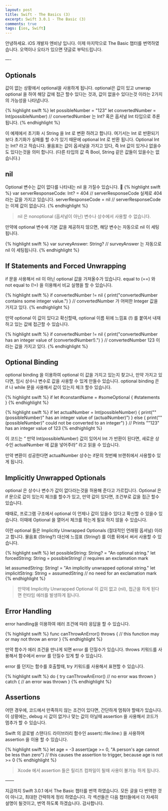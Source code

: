 ```yaml
---
layout: post
title: Swift - The Basics (3)
excerpt: Swift 3.0.1 - The Basic (3)
comments: true
tags: [ios, Swift] 
---
```


안녕하세요. iOS 개발자 엔비냥 입니다.
이제 마지막으로 The Basic 챕터를 번역하였습니다. 오역이나 오타가 있으면 댓글로 부탁드립니다.

—- 

## Optionals

값이 없는 상황에서 optional을 사용하게 됩니다.  optional은 값이 있고 unwrap optional 을 하여 해당 값에 접근 할수 있다는 것과, 값이 없을수 있다는것 이라는 2가지의 가능성을  나타냅니다.

{% highlight swift %}
let possibleNumber = "123"
let convertedNumber = Int(possibleNumber)
// convertedNumber 는 Int? 혹은 옵셔널 Int 타입으로 추론 됩니다. 
{% endhighlight %}

이 예제에서 초기화 시 String 을 Int 로 변환 하려고 합니다. 여기서는 Int 로 반환되기 보다 초기화가 실패를 할 수가 있기 때문에 optional Int 로 반환 됩니다. Optional Int 는 Int? 라고 적습니다. 물음표는 값이 옵셔널을 가지고 있다, 즉 Int 값이 있거나 없을수도 있다는것을 의미 합니다. (다른 타입의 값 즉 Bool, String 같은 값들이 있을수는 없습니다.)

## nil

Optional  변수는 값이 없다를 나타내는 nil 을 가질수 있습니다.

{% highlight swift %}
var serverResponseCode: Int? = 404
// serverResponseCode 실제로 404라는 값을 가지고 있습니다.
serverResponseCode = nil
// serverResponseCode 는 이제 값이 없습니다.
{% endhighlight %}

> nil 은 nonoptional (옵셔널이 아닌) 변수나 상수에서 사용할 수 없습니다.

만약에 optional 변수에 기본 값을 제공하지 않으면, 해당 변수는 자동으로 nil 이 세팅 됩니다.

{% highlight swift %}
var surveyAnswer: String?
// surveyAnswer 는 자동으로 nil 이 세팅됩니다.
{% endhighlight %}

## If Statements and Forced Unwrapping

if 문을 사용해서 nil 이 아닌 optional 값을 가져올수가 있습니다.  equal to (==) 와 not equal to (!=) 을 이용해서 비교 실행을 할 수 있습니다.

{% highlight swift %}
if convertedNumber != nil {
print("convertedNumber contains some integer value.")
}
// convertedNumber 가 어떠한 Integer 값을 가지고 있다.
{% endhighlight %}

만약 optional 이 값이 있다고 확신할때, optional 이름 뒤에 느낌표 (!) 를 붙여서 내재하고 있는 값에 접근할 수 있습니다. 

{% highlight swift %}
if convertedNumber != nil {
print("convertedNumber has an integer value of \(convertedNumber!).")
}
// convertedNumber 123 이라는 값을 가지고 있다.
{% endhighlight %}

## Optional Binding

optional binding 을 이용하여 optional 이 값을 가지고 있는지 찾고나, 만약 가지고 있다면, 임시 상수나 변수로 값을 사용할 수 있게 만들수 있습니다. optional binding 은 if 나 while 문을 사용해서 값이 있는지 체크 할수 있습니다.

{% highlight swift %}
if let #constantName = #someOptional {
#statements
}
{% endhighlight %}

{% highlight swift %}
if let actualNumber = Int(possibleNumber) {
print("\"\(possibleNumber)\" has an integer value of \(actualNumber)")
} else {
print("\"\(possibleNumber)\" could not be converted to an integer")
}
// Prints ""123" has an integer value of 123
{% endhighlight %}

이 코드는 “ 만약 Int(possibleNumber) 값이 있어서 Int 가 반환이 된다면, 새로운 상수인 actualNumber 에 값을 넣어주라” 라고 읽을 수 있습니다.

만약 변환이 성공한다면 actualNumber 상수는 if문의 첫번째 브랜취에서 사용할수 있게 됩니다.

## Implicitly Unwrapped Optionals

optional 은 상수나 변수가 값이 없다라는것을 허용해 준다고 가르킵니다. Optional 은 if 문으로 값이 있는지 체크를 할수가 있고,  만약 값이 있다면, 조건부로 값을 접근 할수 있습니다.

때때로, 프로그램  구조에서 optional 이 언제나 값이 있을수 있다고 확신할 수 있을수 있습니다.  이때에 Optional 을 열어서 체크를 하는게 필요 하지 않을 수 있습니다.

이런 optional 들은 Implicitly Unwrapped Optionals (절대적인 언래핑 옵셔널) 이라고 합니다. 물음표 (String?) 대신에 느낌표 (String!) 를 이름 뒤에서 써서 사용할 수 있습니다.

{% highlight swift %}
let possibleString: String? = "An optional string."
let forcedString: String = possibleString! // requires an exclamation mark

let assumedString: String! = "An implicitly unwrapped optional string."
let implicitString: String = assumedString // no need for an exclamation mark
{% endhighlight %}

> 만약에 Implicitly Unwrapped Optional 이 값이 없고 (nil), 접근을 하게 된다면 런타임 에러를 발생하게 됩니다.

## Error Handling

error handling을 이용하여 에러 조건에 따라 응답을 할 수 있습니다.

{% highlight swift %}
func canThrowAnError() throws {
// this function may or may not throw an error
}
{% endhighlight %}

만약 함수가 에러 조건을 만나게 되면 error 를 던질수가 있습니다. throws 키워드를 사용해서 함수에서 error 를 던질수 있게 할 수 있습니다.

error 를 던지는 함수를 호출할때, try 키워드를 사용해서 표현할 수 있습니다.

{% highlight swift %}
do {
try canThrowAnError()
// no error was thrown
} catch {
// an error was thrown
}
{% endhighlight %}

## Assertions

어떤 경우에, 코드에서 만족하지 않는 조건이 있다면, 간단하게 멈춰야 할때가 있습니다. 이 상황에는, debug 시 값이 없거나 맞는 값이 아닐때 assertion 을 사용해서 코드가 멈추가 할 수 있습니다.

Swift 의 글로벌 스탠다드 라이브러리 함수인 assert(_:_:file:line:) 을 사용하여 assertion 을 이용 할 수 있습니다.

{% highlight swift %}
let age = -3
assert(age >= 0, "A person's age cannot be less than zero")
// this causes the assertion to trigger, because age is not >= 0
{% endhighlight %}

> Xcode 에서 assertion 들은 릴리즈 컴파일이 될때 사용이 불가능 하게 됩니다.

——

지금까지 Swift 3.0.1 에서 The Basic 챕터를 번역 하였습니다.
모든 글을 다 번역한 것이 아니고, 최대한 간략하게 정리 하였습니다.
각 섹션들은 다음 챕터들에서 더 자세히 설명이 될것이고, 번역 하도록 하겠습니다. 감사합니다.
